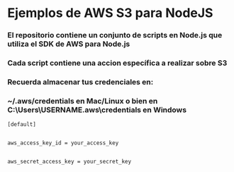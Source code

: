 # Ejemplos de AWS S3 para NodeJS

### El repositorio contiene un conjunto de scripts en Node.js que utiliza el SDK de AWS para Node.js

### Cada script contiene una accion específica a realizar sobre S3

### Recuerda almacenar tus credenciales en: 

### ~/.aws/credentials en Mac/Linux o bien en C:\Users\USERNAME\.aws\credentials en Windows

```
[default]


aws_access_key_id = your_access_key


aws_secret_access_key = your_secret_key
```

